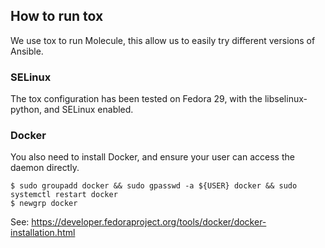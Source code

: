 ## How to run tox

We use tox to run Molecule, this allow us to easily try different versions of Ansible.

### SELinux

The tox configuration has been tested on Fedora 29, with the
libselinux-python, and SELinux enabled.

### Docker

You also need to install Docker, and ensure your user can access the
daemon directly.

```
$ sudo groupadd docker && sudo gpasswd -a ${USER} docker && sudo systemctl restart docker
$ newgrp docker
```

See: https://developer.fedoraproject.org/tools/docker/docker-installation.html

